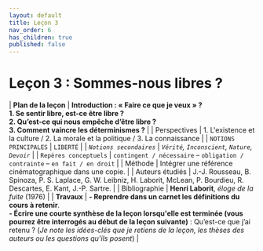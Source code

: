 ```yaml
---
layout: default
title: Leçon 3
nav_order: 6
has_children: true
published: false
---
```


# Leçon 3 : Sommes-nous libres ? 

| **Plan de la leçon**    | **Introduction : « Faire ce que je veux » ?<br />1. Se sentir libre, est-ce être libre ?<br />2. Qu’est-ce qui nous empêche d’être libre ?<br />3. Comment vaincre les déterminismes ?**  |
| Perspectives            | 1. L'existence et la culture / 2. La morale et la politique / 3. La connaissance  |
| `NOTIONS PRINCIPALES`   | `LIBERTÉ`  |
| *`Notions secondaires`* | *`Vérité`, `Inconscient`, `Nature`, `Devoir`*  |
| `Repères conceptuels`   | `contingent / nécessaire` – `obligation / contrainte` – `en fait / en droit` |
| Méthode                 | Intégrer une référence cinématographique dans une copie.  |
| Auteurs étudiés         | J.-J. Rousseau, B. Spinoza, P. S. Laplace, G. W. Leibniz, H. Laborit, McLean, P. Bourdieu, R. Descartes, E. Kant, J.-P. Sartre.   |
| Bibliographie           | **Henri Laborit**, *éloge de la fuite* (1976)    |
| **Travaux**             | **- Reprendre dans un carnet les définitions du cours à retenir**. <br>**- Écrire une courte synthèse de la leçon lorsqu'elle est terminée (vous pourrez être interrogés au début de la leçon suivante)** : Qu’est-ce que j’ai retenu ? (*Je note les idées-clés que je retiens de la leçon, les thèses des auteurs ou les questions qu’ils posent*) |



